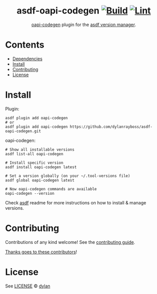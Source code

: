 <div align="center">

# asdf-oapi-codegen [![Build](https://github.com/dylanrayboss/asdf-oapi-codegen/actions/workflows/build.yml/badge.svg)](https://github.com/dylanrayboss/asdf-oapi-codegen/actions/workflows/build.yml) [![Lint](https://github.com/dylanrayboss/asdf-oapi-codegen/actions/workflows/lint.yml/badge.svg)](https://github.com/dylanrayboss/asdf-oapi-codegen/actions/workflows/lint.yml)


[oapi-codegen](https://github.com/deepmap/oapi-codegen) plugin for the [asdf version manager](https://asdf-vm.com).

</div>

# Contents

- [Dependencies](#dependencies)
- [Install](#install)
- [Contributing](#contributing)
- [License](#license)

# Install

Plugin:

```shell
asdf plugin add oapi-codegen
# or
asdf plugin add oapi-codegen https://github.com/dylanrayboss/asdf-oapi-codegen.git
```

oapi-codegen:

```shell
# Show all installable versions
asdf list-all oapi-codegen

# Install specific version
asdf install oapi-codegen latest

# Set a version globally (on your ~/.tool-versions file)
asdf global oapi-codegen latest

# Now oapi-codegen commands are available
oapi-codegen --version
```

Check [asdf](https://github.com/asdf-vm/asdf) readme for more instructions on how to
install & manage versions.

# Contributing

Contributions of any kind welcome! See the [contributing guide](contributing.md).

[Thanks goes to these contributors](https://github.com/dylanrayboss/asdf-oapi-codegen/graphs/contributors)!

# License

See [LICENSE](LICENSE) © [dylan](https://github.com/dylanrayboss/)
